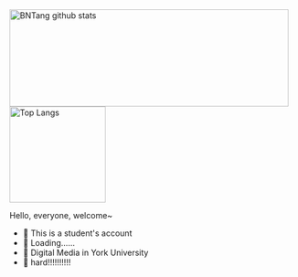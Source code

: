  <img align="center" src="https://github-readme-stats.vercel.app/api?username=Qiyueeer&hide=prs&count_private=true&show_icons=true&theme=material-palenight" alt="BNTang github stats" width="488" height="170" />
</a>
<img align="center" src="https://github-readme-stats.vercel.app/api/top-langs/?username=Qiyueeer&layout=compact&theme=material-palenight" alt="Top Langs" height="168" />
</a>


Hello, everyone, welcome~ 

- :orange_book: This is a student's account
- :hammer: Loading......
- :ram: Digital Media in York University
- :meat_on_bone: hard!!!!!!!!!!